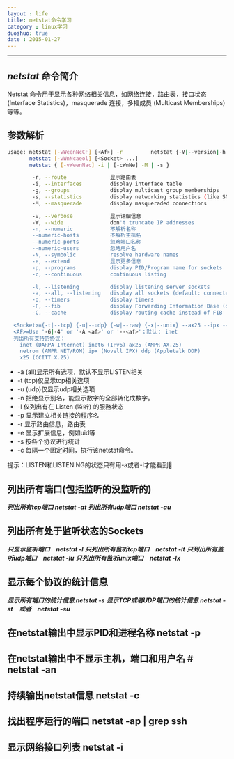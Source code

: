 ```yaml
---
layout : life
title: netstat命令学习
category : linux学习
duoshuo: true
date : 2015-01-27
---
```


<!-- more -->

******

## ***netstat*** 命令简介

Netstat 命令用于显示各种网络相关信息，如网络连接，路由表，接口状态 (Interface Statistics)，masquerade 连接，多播成员 (Multicast Memberships) 等等。

## 参数解析

```sh
usage: netstat [-vWeenNcCF] [<Af>] -r         netstat {-V|--version|-h|--help}
       netstat [-vWnNcaeol] [<Socket> ...]
       netstat { [-vWeenNac] -i | [-cWnNe] -M | -s }

        -r, --route              显示路由表
        -i, --interfaces         display interface table
        -g, --groups             display multicast group memberships
        -s, --statistics         display networking statistics (like SNMP)
        -M, --masquerade         display masqueraded connections

        -v, --verbose            显示详细信息
        -W, --wide               don't truncate IP addresses
        -n, --numeric            不解析名称
        --numeric-hosts          不解析主机名
        --numeric-ports          忽略端口名称
        --numeric-users          忽略用户名
        -N, --symbolic           resolve hardware names
        -e, --extend             显示更多信息
        -p, --programs           display PID/Program name for sockets
        -c, --continuous         continuous listing

        -l, --listening          display listening server sockets
        -a, --all, --listening   display all sockets (default: connected)
        -o, --timers             display timers
        -F, --fib                display Forwarding Information Base (default)
        -C, --cache              display routing cache instead of FIB

  <Socket>={-t|--tcp} {-u|--udp} {-w|--raw} {-x|--unix} --ax25 --ipx --netrom
  <AF>=Use '-6|-4' or '-A <af>' or '--<af>'；默认： inet
  列出所有支持的协议：
    inet (DARPA Internet) inet6 (IPv6) ax25 (AMPR AX.25) 
    netrom (AMPR NET/ROM) ipx (Novell IPX) ddp (Appletalk DDP) 
    x25 (CCITT X.25) 
```

* -a (all)显示所有选项，默认不显示LISTEN相关
* -t (tcp)仅显示tcp相关选项
* -u (udp)仅显示udp相关选项
* -n 拒绝显示别名，能显示数字的全部转化成数字。
* -l 仅列出有在 Listen (监听) 的服務状态
* -p 显示建立相关链接的程序名
* -r 显示路由信息，路由表
* -e 显示扩展信息，例如uid等
* -s 按各个协议进行统计
* -c 每隔一个固定时间，执行该netstat命令。

提示：LISTEN和LISTENING的状态只有用-a或者-l才能看到

## 列出所有端口(包括监听的没监听的)

***列出所有tcp端口 netstat -at***
***列出所有udp端口 netstat -au***

## 列出所有处于监听状态的Sockets

***只显示监听端口　netstat -l***
***只列出所有监听tcp端口　netstat -lt***
***只列出所有监听udp端口　netstat -lu***
***只列出所有监听unix端口　netstat -lx***

## 显示每个协议的统计信息

***显示所有端口的统计信息 netstat -s***
***显示TCP或者UDP端口的统计信息 netstat -st　或者　netstat -su***

## 在netstat输出中显示PID和进程名称 netstat -p

## 在netstat输出中不显示主机，端口和用户名 # netstat -an

## 持续输出netstat信息 netstat -c

## 找出程序运行的端口 netstat -ap | grep ssh

## 显示网络接口列表 netstat -i

